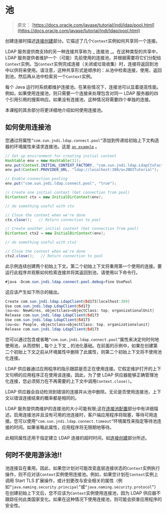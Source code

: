 # 池

> 原文： [https://docs.oracle.com/javase/tutorial/jndi/ldap/pool.html](https://docs.oracle.com/javase/tutorial/jndi/ldap/pool.html)

创建连接时描述[连接创建](create.html)部分。它描述了几个`Context`实例如何共享同一个连接。

LDAP 服务提供商支持的另一种连接共享称为 _ 连接池 _。在这种类型的共享中，LDAP 服务提供者维护一个（可能）先前使用的连接池，并根据需要将它们分配给`Context`实例。当`Context`实例完成连接（关闭或垃圾收集）时，连接将返回到池中以供将来使用。请注意，这种共享形式是顺序的：从池中检索连接，使用，返回到池，然后再从池中检索另一个`Context`实例。

每个 Java 运行时系统都维护连接池。在某些情况下，连接池可以显着提高性能。例如，如果使用连接池，则只需要一个连接来处理包含对同一 LDAP 服务器的四个引用引用的搜索响应。如果没有连接池，这种情况将需要四个单独的连接。

本课程的其余部分将更详细地介绍如何使用连接池。

## 如何使用连接池

您通过将属性`“com.sun.jndi.ldap.connect.pool”`添加到传递给初始上下文构造器的环境属性来请求连接池。这是 [`an example`](examples/UsePool.java) 。

```java
// Set up environment for creating initial context
Hashtable env = new Hashtable(11);
env.put(Context.INITIAL_CONTEXT_FACTORY, "com.sun.jndi.ldap.LdapCtxFactory");
env.put(Context.PROVIDER_URL, "ldap://localhost:389/o=JNDITutorial");

// Enable connection pooling
env.put("com.sun.jndi.ldap.connect.pool", "true");

// Create one initial context (Get connection from pool)
DirContext ctx = new InitialDirContext(env);

// do something useful with ctx

// Close the context when we're done
ctx.close();   // Return connection to pool

// Create another initial context (Get connection from pool)
DirContext ctx2 = new InitialDirContext(env);

// do something useful with ctx2

// Close the context when we're done
ctx2.close();   // Return connection to pool

```

此示例连续创建两个初始上下文。第二个初始上下文将重用第一个使用的连接。要运行此程序并观察如何检索连接并将其返回到池，请使用以下命令行。

```java
#java -Dcom.sun.jndi.ldap.connect.pool.debug=fine UsePool

```

这应该产生如下所示的输出。

```java
Create com.sun.jndi.ldap.LdapClient@5d173[localhost:389]
Use com.sun.jndi.ldap.LdapClient@5d173
{ou=ou: NewHires, objectclass=objectClass: top, organizationalUnit}
Release com.sun.jndi.ldap.LdapClient@5d173
Use com.sun.jndi.ldap.LdapClient@5d173
{ou=ou: People, objectclass=objectClass: top, organizationalunit}
Release com.sun.jndi.ldap.LdapClient@5d173

```

您可以通过包含或省略`“com.sun.jndi.ldap.connect.pool”`属性来决定何时何地使用池，从而控制 _ 每个上下文 _ 的池化基础。在前面的示例中，如果在创建第二个初始上下文之前从环境属性中删除了此属性，则第二个初始上下文将不使用池化连接。

LDAP 供应器通过应用程序的指示跟踪是否正在使用连接。它假定维护打开的上下文句柄的应用程序正在使用该连接。因此，为了使 LDAP 供应器能够正确管理池化连接，您必须努力在不再需要的上下文中调用`Context.close()`。

LDAP 供应器会自动检测到错误的连接并从池中删除。无论是否使用连接池，上下文以错误连接结束的概率都是相同的。

LDAP 服务提供商维护的连接池的大小可能有限;这在[连接池配置](config.html)部分中有详细描述。启用连接池并且没有可用的池连接时，客户端应用程序将阻塞，等待可用连接。您可以使用`“com.sun.jndi.ldap.connect.timeout”`环境属性来指定等待池连接的时间。如果省略此属性，应用程序将无限期地等待。

此相同属性还用于指定建立 LDAP 连接的超时时间，如[连接创建](create.html#TIMEOUT)部分所述。

## 何时不使用游泳池!!

池连接旨在重用。因此，如果您计划对可能改变底层连接状态的`Context`实例执行操作，则不应对该`Context`实例使用连接池。例如，如果您计划在`Context`实例上调用 Start TLS 扩展操作，或计划更改与安全相关的属性（例如`“java.naming.security.principal”`或`“java.naming.security.protocol”`）在创建初始上下文后，您不应该为`Context`实例使用连接池，因为 LDAP 供应器不跟踪任何此类国家变化。如果在这种情况下使用连接池，则可能会损害应用程序的安全性。